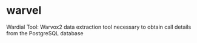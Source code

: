 warvel
======

Wardial Tool: Warvox2 data extraction tool necessary to obtain call details from the PostgreSQL database
